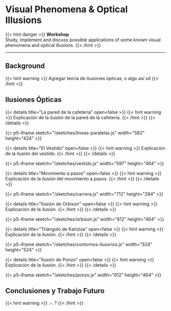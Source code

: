 # Visual Phenomena & Optical Illusions

{{< hint danger >}}
**Workshop**  
Study, implement and discuss possible applications of some known visual phenomena and optical illusions.
{{< /hint >}}

---

## Background

{{< hint warning >}}
Agregar teoría de ilusiones ópticas, o algo así xd
{{< /hint >}}

## Ilusiones Ópticas

{{< details title="La pared de la cafetería" open=false >}}
{{< hint warning >}}
Explicación de la ilusión de la pared de la cafetería.
{{< /hint >}}
{{< /details >}}

{{< p5-iframe sketch="/sketches/lineas-paralelas.js" width="582" height="424" >}}

{{< details title="El Vestido" open=false >}}
{{< hint warning >}}
Explicación de la ilusión del vestido.
{{< /hint >}}
{{< /details >}}

{{< p5-iframe sketch="/sketches/vestido.js" width="597" height="464" >}}

{{< details title="Movimiento a pasos" open=false >}}
{{< hint warning >}}
Explicación de la ilusión del movimiento a pasos.
{{< /hint >}}
{{< /details >}}

{{< p5-iframe sketch="/sketches/carrera.js" width="712" height="284" >}}

{{< details title="Ilusión de Orbison" open=false >}}
{{< hint warning >}}
Explicación de la ilusión.
{{< /hint >}}
{{< /details >}}

{{< p5-iframe sketch="/sketches/orbison.js" width="612" height="464" >}}

{{< details title="Triángulo de Kanizsa" open=false >}}
{{< hint warning >}}
Explicación de la ilusión.
{{< /hint >}}
{{< /details >}}

{{< p5-iframe sketch="/sketches/contornos-ilusorios.js" width="524" height="524" >}}

{{< details title="Ilusión de Ponzo" open=false >}}
{{< hint warning >}}
Explicación de la ilusión.
{{< /hint >}}
{{< /details >}}

{{< p5-iframe sketch="/sketches/ponzo.js" width="612" height="464" >}}

## Conclusiones y Trabajo Futuro

{{< hint warning >}}
.-. ?
{{< /hint >}}